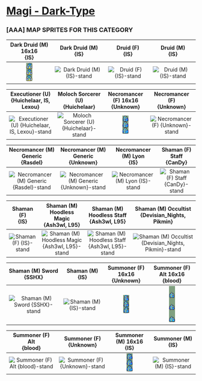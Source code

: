 # [Magi - Dark-Type](../)

### [AAA] MAP SPRITES FOR THIS CATEGORY


|Dark Druid (M) 16x16 <br> {IS}|Dark Druid (M) <br> {IS}|Druid (F) <br> {IS}|Druid (M) <br> {IS}|
| :---: | :---: | :---: | :---: |
|<img alt="Dark Druid (M) 16x16 {IS}-stand" src="Dark Druid (M) 16x16 {IS}-stand.png" />|<img alt="Dark Druid (M) {IS}-stand" src="Dark Druid (M) {IS}-stand.png" />|<img alt="Druid (F) {IS}-stand" src="Druid (F) {IS}-stand.png" />|<img alt="Druid (M) {IS}-stand" src="Druid (M) {IS}-stand.png" />|


|Executioner (U) <br> {Huichelaar, IS, Lexou}|Moloch Sorcerer (U) <br> {Huichelaar}|Necromancer (F) 16x16 <br> {Unknown}|Necromancer (F) <br> {Unknown}|
| :---: | :---: | :---: | :---: |
|<img alt="Executioner (U) {Huichelaar, IS, Lexou}-stand" src="Executioner (U) {Huichelaar, IS, Lexou}-stand.png" />|<img alt="Moloch Sorcerer (U) {Huichelaar}-stand" src="Moloch Sorcerer (U) {Huichelaar}-stand.png" />|<img alt="Necromancer (F) 16x16 {Unknown}-stand" src="Necromancer (F) 16x16 {Unknown}-stand.png" />|<img alt="Necromancer (F) {Unknown}-stand" src="Necromancer (F) {Unknown}-stand.png" />|


|Necromancer (M) Generic <br> {Rasdel}|Necromancer (M) Generic <br> {Unknown}|Necromancer (M) Lyon <br> {IS}|Shaman (F) Staff <br> {CanDy}|
| :---: | :---: | :---: | :---: |
|<img alt="Necromancer (M) Generic {Rasdel}-stand" src="Necromancer (M) Generic {Rasdel}-stand.png" />|<img alt="Necromancer (M) Generic {Unknown}-stand" src="Necromancer (M) Generic {Unknown}-stand.png" />|<img alt="Necromancer (M) Lyon {IS}-stand" src="Necromancer (M) Lyon {IS}-stand.png" />|<img alt="Shaman (F) Staff {CanDy}-stand" src="Shaman (F) Staff {CanDy}-stand.png" />|


|Shaman (F) <br> {IS}|Shaman (M) Hoodless Magic <br> {Ash3wl, L95}|Shaman (M) Hoodless Staff <br> {Ash3wl, L95}|Shaman (M) Occultist <br> {Devisian_Nights, Pikmin}|
| :---: | :---: | :---: | :---: |
|<img alt="Shaman (F) {IS}-stand" src="Shaman (F) {IS}-stand.png" />|<img alt="Shaman (M) Hoodless Magic {Ash3wl, L95}-stand" src="Shaman (M) Hoodless Magic {Ash3wl, L95}-stand.png" />|<img alt="Shaman (M) Hoodless Staff {Ash3wl, L95}-stand" src="Shaman (M) Hoodless Staff {Ash3wl, L95}-stand.png" />|<img alt="Shaman (M) Occultist {Devisian_Nights, Pikmin}-stand" src="Shaman (M) Occultist {Devisian_Nights, Pikmin}-stand.png" />|


|Shaman (M) Sword <br> {SSHX}|Shaman (M) <br> {IS}|Summoner (F) 16x16 <br> {Unknown}|Summoner (F) Alt 16x16 <br> {blood}|
| :---: | :---: | :---: | :---: |
|<img alt="Shaman (M) Sword {SSHX}-stand" src="Shaman (M) Sword {SSHX}-stand.png" />|<img alt="Shaman (M) {IS}-stand" src="Shaman (M) {IS}-stand.png" />|<img alt="Summoner (F) 16x16 {Unknown}-stand" src="Summoner (F) 16x16 {Unknown}-stand.png" />|<img alt="Summoner (F) Alt 16x16 {blood}-stand" src="Summoner (F) Alt 16x16 {blood}-stand.png" />|


|Summoner (F) Alt <br> {blood}|Summoner (F) <br> {Unknown}|Summoner (M) 16x16 <br> {IS}|Summoner (M) <br> {IS}|
| :---: | :---: | :---: | :---: |
|<img alt="Summoner (F) Alt {blood}-stand" src="Summoner (F) Alt {blood}-stand.png" />|<img alt="Summoner (F) {Unknown}-stand" src="Summoner (F) {Unknown}-stand.png" />|<img alt="Summoner (M) 16x16 {IS}-stand" src="Summoner (M) 16x16 {IS}-stand.png" />|<img alt="Summoner (M) {IS}-stand" src="Summoner (M) {IS}-stand.png" />|


